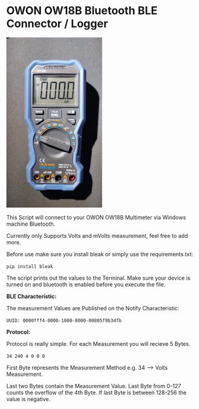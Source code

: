 # OWON OW18B Bluetooth BLE Connector / Logger 

<img src="https://github.com/rbelnienk/OWON-OW18B-BLE-Connector/blob/main/OW18B.jpg" width="250">


This Script will connect to your OWON OW18B Multimeter via Windows machine Bluetooth. 

Currently only Supports Volts and mVolts measurement, feel free to add more. 

Before use make sure you install bleak or simply use the requirements.txt:

`pip install bleak`

The script prints out the values to the Terminal. Make sure your device is turned on and bluetooth is enabled before you execute the file.

__BLE Characteristic:__

The measurement Values are Published on the Notify Characteristic:

`UUID: 0000fff4-0000-1000-8000-00805f9b34fb`

__Protocol:__

Protocol is really simple. For each Measurement you will recieve 5 Bytes. 

`34 240 4 0 0 0`

First Byte represents the Measurement Method e.g. 34 --> Volts Measurement.

Last two Bytes contain the Measurement Value.
Last Byte from 0-127 counts the overflow of the 4th Byte. 
If last Byte is between 128-256 the value is negative.

